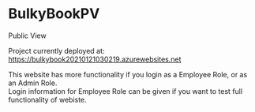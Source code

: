 # BulkyBookPV
Public View

Project currently deployed at: https://bulkybook20210121030219.azurewebsites.net

This website has more functionality if you login as a Employee Role, or as an Admin Role.  
Login information for Employee Role can be given if you want to test full functionality of webiste.
